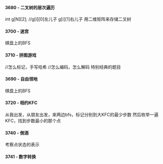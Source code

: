 #### 3680 - 二叉树的层次遍历
int g[N][2]; //g[i][0]左儿子 g[i][1]右儿子
用二维矩阵来存储二叉树

#### 3700 - 迷宫
棋盘上的BFS

#### 3710 - 拼图游戏
//怎么标记，手写哈希
//怎么编码，怎么解码
特别经典的题目

#### 3690 - 自由领地
棋盘上的BFS

#### 3720 - 相约KFC
从我出发，从朋友出发，来两边bfs，标记分别到大KFC的最少步数
然后枚举一遍KFC，找到步数最小的那个点

#### 3740 - 倒酒
考察点状态的表示

#### 3741 - 数字转换
